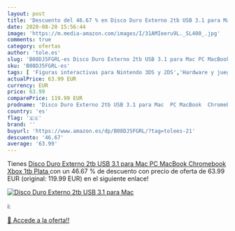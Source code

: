 ```yaml
---
layout: post
title: 'Descuento del 46.67 % en Disco Duro Externo 2tb USB 3.1 para Mac '
date: 2020-08-20 15:56:44
image: 'https://m.media-amazon.com/images/I/31AMIeeru9L._SL400_.jpg'
comments: true
category: ofertas
author: 'tole.es'
slug: 'B08DJ5FGRL-es Disco Duro Externo 2tb USB 3.1 para Mac PC MacBook...'
sku: 'B08DJ5FGRL-es'
tags: [ 'Figuras interactivas para Nintendo 3DS y 2DS','Hardware y juegos para Nintendo 3DS y 2DS','Hardware y juegos para Nintendo Switch','Juegos para Nintendo Switch','Sistemas precursores y micro consolas','Videojuegos','xbox', ]
actualPrice: 63.99 EUR
currency: EUR
price: 63.99
comparePrice: 119.99 EUR
prodname: 'Disco Duro Externo 2tb USB 3.1 para Mac  PC MacBook  Chromebook  Xbox  1tb  Plata '
country: 'es'
flag: '🇪🇸'
brand: ''
buyurl: 'https://www.amazon.es/dp/B08DJ5FGRL/?tag=tolees-21'
descuento: '46.67'
average: '63.99'
---
```


Tienes [Disco Duro Externo 2tb USB 3.1 para Mac  PC MacBook  Chromebook  Xbox  1tb  Plata ](https://www.amazon.es/dp/B08DJ5FGRL/?tag=tolees-21) con un 46.67 % de descuento con precio de oferta de 63.99 EUR (original: 119.99 EUR) en el siguiente enlace!

[![Disco Duro Externo 2tb USB 3.1 para Mac ](https://m.media-amazon.com/images/I/31AMIeeru9L._SL400_.jpg)](https://www.amazon.es/dp/B08DJ5FGRL/?tag=tolees-21)

ℹ️:


[🛒 Accede a la oferta!!](https://www.amazon.es/dp/B08DJ5FGRL/?tag=tolees-21)
